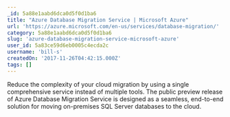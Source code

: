 ```yaml
---
_id: 5a88e1aabd6dca0d5f0d1ba6
title: "Azure Database Migration Service | Microsoft Azure"
url: 'https://azure.microsoft.com/en-us/services/database-migration/'
category: 5a88e1aabd6dca0d5f0d1ba6
slug: 'azure-database-migration-service-microsoft-azure'
user_id: 5a83ce59d6eb0005c4ecda2c
username: 'bill-s'
createdOn: '2017-11-26T04:42:15.000Z'
tags: []
---
```


Reduce the complexity of your cloud migration by using a single comprehensive service instead of multiple tools. The public preview release of Azure Database Migration Service is designed as a seamless, end-to-end solution for moving on-premises SQL Server databases to the cloud.

